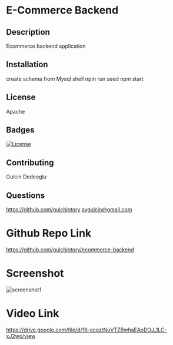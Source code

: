 # E-Commerce Backend

## Description
Ecommerce backend application
## Installation
create schema from Mysql shell
npm run seed
npm start

## License
Apache
## Badges
[![License](https://img.shields.io/badge/License-Apache_2.0-blue.svg)](https://opensource.org/licenses/Apache-2.0)
## Contributing
Gulcin Dedeoglu

## Questions
https://github.com/gulchintory
avgulcin@gmail.com


# Github Repo Link
https://github.com/gulchintory/ecommerce-backend

# Screenshot
![screenshot1](./assets/screenshots/SS1.png)

# Video Link
https://drive.google.com/file/d/16-oceztNuVTZBwhaEAoDOJ_1LC-xJ2wo/view